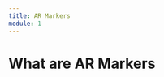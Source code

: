 ```yaml
---
title: AR Markers
module: 1
---
```



# What are AR Markers

<div class="embed-responsive embed-responsive-16by9"><iframe class="embed-responsive-item" src="" frameborder="0" allowfullscreen></iframe></div>